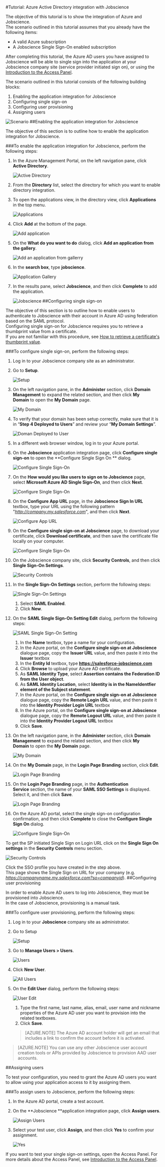 <properties 
    pageTitle="Tutorial: Azure Active Directory integration with Jobscience | Microsoft Azure" 
    description="Learn how to use Jobscience with Azure Active Directory to enable single sign-on, automated provisioning, and more!" 
    services="active-directory" 
    authors="jeevansd"  
    documentationCenter="na" 
    manager="stevenpo"/>
<tags 
    ms.service="active-directory" 
    ms.devlang="na" 
    ms.topic="article" 
    ms.tgt_pltfrm="na" 
    ms.workload="identity" 
    ms.date="04/06/2016" 
    ms.author="jeedes" />

#Tutorial: Azure Active Directory integration with Jobscience
  
The objective of this tutorial is to show the integration of Azure and Jobscience.  
The scenario outlined in this tutorial assumes that you already have the following items:

-   A valid Azure subscription
-   A Jobscience Single Sign-On enabled subscription
  
After completing this tutorial, the Azure AD users you have assigned to Jobscience will be able to single sign into the application at your Jobscience company site (service provider initiated sign on), or using the [Introduction to the Access Panel](active-directory-saas-access-panel-introduction.md).
  
The scenario outlined in this tutorial consists of the following building blocks:

1.  Enabling the application integration for Jobscience
2.  Configuring single sign-on
3.  Configuring user provisioning
4.  Assigning users

![Scenario](./media/active-directory-saas-jobscience-tutorial/IC784341.png "Scenario")
##Enabling the application integration for Jobscience
  
The objective of this section is to outline how to enable the application integration for Jobscience.

###To enable the application integration for Jobscience, perform the following steps:

1.  In the Azure Management Portal, on the left navigation pane, click **Active Directory**.

    ![Active Directory](./media/active-directory-saas-jobscience-tutorial/IC700993.png "Active Directory")

2.  From the **Directory** list, select the directory for which you want to enable directory integration.

3.  To open the applications view, in the directory view, click **Applications** in the top menu.

    ![Applications](./media/active-directory-saas-jobscience-tutorial/IC700994.png "Applications")

4.  Click **Add** at the bottom of the page.

    ![Add application](./media/active-directory-saas-jobscience-tutorial/IC749321.png "Add application")

5.  On the **What do you want to do** dialog, click **Add an application from the gallery**.

    ![Add an application from gallerry](./media/active-directory-saas-jobscience-tutorial/IC749322.png "Add an application from gallerry")

6.  In the **search box**, type **jobscience**.

    ![Application Gallery](./media/active-directory-saas-jobscience-tutorial/IC784342.png "Application Gallery")

7.  In the results pane, select **Jobscience**, and then click **Complete** to add the application.

    ![Jobscience](./media/active-directory-saas-jobscience-tutorial/IC784357.png "Jobscience")
##Configuring single sign-on
  
The objective of this section is to outline how to enable users to authenticate to Jobscience with their account in Azure AD using federation based on the SAML protocol.  
Configuring single sign-on for Jobscience requires you to retrieve a thumbprint value from a certificate.  
If you are not familiar with this procedure, see [How to retrieve a certificate's thumbprint value](http://youtu.be/YKQF266SAxI).

###To configure single sign-on, perform the following steps:

1.  Log in to your Jobscience company site as an administrator.

2.  Go to **Setup**.

    ![Setup](./media/active-directory-saas-jobscience-tutorial/IC784358.png "Setup")

3.  On the left navigation pane, in the **Administer** section, click **Domain Management** to expand the related section, and then click **My Domain** to open the **My Domain** page. 

    ![My Domain](./media/active-directory-saas-jobscience-tutorial/IC767825.png "My Domain")

4.  To verify that your domain has been setup correctly, make sure that it is in “**Step 4 Deployed to Users**” and review your “**My Domain Settings**”.

    ![Doman Deployed to User](./media/active-directory-saas-jobscience-tutorial/IC784377.png "Doman Deployed to User")

5.  In a different web browser window, log in to your Azure portal.

6.  On the **Jobscience** application integration page, click **Configure single sign-on** to open the **Configure Single Sign On ** dialog.

    ![Configure Single Sign-On](./media/active-directory-saas-jobscience-tutorial/IC784360.png "Configure Single Sign-On")

7.  On the **How would you like users to sign on to Jobscience** page, select **Microsoft Azure AD Single Sign-On**, and then click **Next**.

    ![Configure Single Sign-On](./media/active-directory-saas-jobscience-tutorial/IC784361.png "Configure Single Sign-On")

8.  On the **Configure App URL** page, in the **Jobscience Sign In URL** textbox, type your URL using the following pattern "*http://company.my.salesforce.com*", and then click **Next**.

    ![Configure App URL](./media/active-directory-saas-jobscience-tutorial/IC784362.png "Configure App URL")

9.  On the **Configure single sign-on at Jobscience** page, to download your certificate, click **Download certificate**, and then save the certificate file locally on your computer.

    ![Configure Single Sign-On](./media/active-directory-saas-jobscience-tutorial/IC784363.png "Configure Single Sign-On")

10. On the Jobscience company site, click **Security Controls**, and then click **Single Sign-On Settings**.

    ![Security Controls](./media/active-directory-saas-jobscience-tutorial/IC784364.png "Security Controls")

11. In the **Single Sign-On Settings** section, perform the following steps:

    ![Single Sign-On Settings](./media/active-directory-saas-jobscience-tutorial/IC781026.png "Single Sign-On Settings")

    1.  Select **SAML Enabled**.
    2.  Click **New**.

12. On the **SAML Single Sign-On Setting Edit** dialog, perform the following steps:

    ![SAML Single Sign-On Setting](./media/active-directory-saas-jobscience-tutorial/IC784365.png "SAML Single Sign-On Setting")

    1.  In the **Name** textbox, type a name for your configuration.
    2.  In the Azure portal, on the **Configure single sign-on at Jobscience** dialogue page, copy the **Issuer URL** value, and then paste it into the **Issuer** textbox
    3.  In the **Entity Id** textbox, type **https://salesforce-jobscience.com**
    4.  Click **Browse** to upload your Azure AD certificate.
    5.  As **SAML Identity Type**, select **Assertion contains the Federation ID from the User object**.
    6.  As **SAML Identity Location**, select **Identity is in the NameIdentfier element of the Subject statement**.
    7.  In the Azure portal, on the **Configure single sign-on at Jobscience** dialogue page, copy the **Remote Login URL** value, and then paste it into the **Identity Provider Login URL** textbox
    8.  In the Azure portal, on the **Configure single sign-on at Jobscience** dialogue page, copy the **Remote Logout URL** value, and then paste it into the **Identity Provider Logout URL** textbox
    9.  Click **Save**.

13. On the left navigation pane, in the **Administer** section, click **Domain Management** to expand the related section, and then click **My Domain** to open the **My Domain** page. 

    ![My Domain](./media/active-directory-saas-jobscience-tutorial/IC767825.png "My Domain")

14. On the **My Domain** page, in the **Login Page Branding** section, click **Edit**.

    ![Login Page Branding](./media/active-directory-saas-jobscience-tutorial/IC767826.png "Login Page Branding")

15. On the **Login Page Branding** page, in the **Authentication Service** section, the name of your **SAML SSO Settings** is displayed. Select it, and then click **Save**.

    ![Login Page Branding](./media/active-directory-saas-jobscience-tutorial/IC784366.png "Login Page Branding")

16. On the Azure AD portal, select the single sign-on configuration confirmation, and then click **Complete** to close the **Configure Single Sign On** dialog.

    ![Configure Single Sign-On](./media/active-directory-saas-jobscience-tutorial/IC784367.png "Configure Single Sign-On")
  
To get the SP initiated Single Sign on Login URL click on the **Single Sign On settings** in the **Security Controls** menu section.

![Security Controls](./media/active-directory-saas-jobscience-tutorial/IC784368.png "Security Controls")
  
Click the SSO profile you have created in the step above.  
This page shows the Single Sign on URL for your company (e.g. *https://companyname.my.salesforce.com?so=companyid*).
##Configuring user provisioning
  
In order to enable Azure AD users to log into Jobscience, they must be provisioned into Jobscience.  
In the case of Jobscience, provisioning is a manual task.

###To configure user provisioning, perform the following steps:

1.  Log in to your **Jobscience** company site as administrator.

2.  Go to Setup

    ![Setup](./media/active-directory-saas-jobscience-tutorial/IC784358.png "Setup")

3.  Go to **Manage Users \> Users**.

    ![Users](./media/active-directory-saas-jobscience-tutorial/IC784369.png "Users")

4.  Click **New User**.

    ![All Users](./media/active-directory-saas-jobscience-tutorial/IC784370.png "All Users")

5.  On the **Edit User** dialog, perform the following steps:

    ![User Edit](./media/active-directory-saas-jobscience-tutorial/IC784371.png "User Edit")

    1.  Type the first name, last name, alias, email, user name and nickname properties of the Azure AD user you want to provision into the related textboxes.
    2.  Click **Save**.

    >[AZURE.NOTE] The Azure AD account holder will get an email that includes a link to confirm the account before it is activated.

>[AZURE.NOTE] You can use any other Jobscience user account creation tools or APIs provided by Jobscience to provision AAD user accounts.

##Assigning users
  
To test your configuration, you need to grant the Azure AD users you want to allow using your application access to it by assigning them.

###To assign users to Jobscience, perform the following steps:

1.  In the Azure AD portal, create a test account.

2.  On the **Jobscience **application integration page, click **Assign users**.

    ![Assign Users](./media/active-directory-saas-jobscience-tutorial/IC784372.png "Assign Users")

3.  Select your test user, click **Assign**, and then click **Yes** to confirm your assignment.

    ![Yes](./media/active-directory-saas-jobscience-tutorial/IC767830.png "Yes")
  
If you want to test your single sign-on settings, open the Access Panel. For more details about the Access Panel, see [Introduction to the Access Panel](active-directory-saas-access-panel-introduction.md).